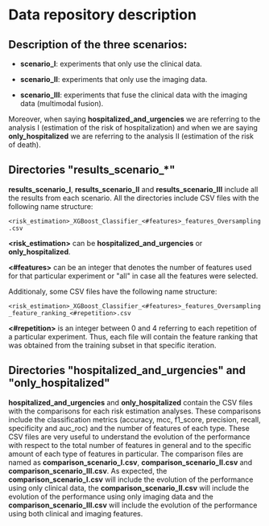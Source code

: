# Data repository description

## Description of the three scenarios:

- **scenario_I**: experiments that only use the clinical data.

- **scenario_II**: experiments that only use the imaging data.

- **scenario_III**: experiments that fuse the clinical data with the imaging data (multimodal 
fusion).

Moreover, when saying **hospitalized_and_urgencies** we are referring to the analysis I 
(estimation of the risk of hospitalization) and when we are saying **only_hospitalized** we are 
referring to the analysis II (estimation of the risk of death).

## Directories "results_scenario_*"

**results_scenario_I**, **results_scenario_II** and **results_scenario_III** include all the results from
each scenario. All the directories include CSV files with the following name structure:

`<risk_estimation>_XGBoost_Classifier_<#features>_features_Oversampling.csv`

**<risk_estimation>** can be **hospitalized_and_urgencies** or **only_hospitalized**.

**<#features>** can be an integer that denotes the number of features used for that particular experiment or 
"all" in case all the features were selected.

Additionaly, some CSV files have the following name structure:

`<risk_estimation>_XGBoost_Classifier_<#features>_features_Oversampling_feature_ranking_<#repetition>.csv`

**<#repetition>** is an integer between 0 and 4 referring to each repetition of a particular experiment. Thus, each
file will contain the feature ranking that was obtained from the training subset in that specific iteration.

## Directories "hospitalized_and_urgencies" and "only_hospitalized"

**hospitalized_and_urgencies** and **only_hospitalized** contain the CSV files with the comparisons for each risk estimation
analyses. These comparisons include the classification metrics (accuracy, mcc, f1_score, precision, recall, specificity and
auc_roc) and the number of features of each type. These CSV files are very useful to understand the evolution of the 
performance with respect to the total number of features in general and to the specific amount of each type of features in
particular. The comparison files are named as **comparison_scenario_I.csv**, **comparison_scenario_II.csv** and 
**comparison_scenario_III.csv**. As expected, the **comparison_scenario_I.csv** will include the evolution of the performance using
only clinical data, the **comparison_scenario_II.csv** will include the evolution of the performance using only imaging data and
the **comparison_scenario_III.csv** will include the evolution of the performance using both clinical and imaging features.

